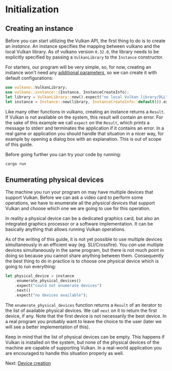 # Initialization

## Creating an instance

Before you can start utilizing the Vulkan API, the first thing to do is to create
an *instance*. An instance specifies the mapping between vulkano and the local Vulkan library.
As of vulkano version `0.32.0`, the library needs to be explicitly specified by passing a `VulkanLibrary`
to the  `Instance` constructor.

For starters, our program will be very simple, so, for now, creating an instance won't need any
[additional parameters](https://docs.rs/vulkano/0.31.0/vulkano/instance/struct.InstanceCreateInfo.html),
so we can create it with default configurations:

```rust
use vulkano::VulkanLibrary;
use vulkano::instance::{Instance, InstanceCreateInfo};
let library = VulkanLibrary::new().expect("no local Vulkan library/DLL");
let instance = Instance::new(library, InstanceCreateInfo::default()).expect("failed to create instance");
```

Like many other functions in vulkano, creating an instance returns a `Result`. If Vulkan is not
available on the system, this result will contain an error. For the sake of this example we call
`expect` on the `Result`, which prints a message to stderr and terminates the application if it
contains an error. In a real game or application you should handle that situation in a nicer way,
for example by opening a dialog box with an explanation. This is out of scope of this guide.

Before going further you can try your code by running:

```bash
cargo run
```

## Enumerating physical devices

The machine you run your program on may have multiple devices that support Vulkan. Before we can
ask a video card to perform some operations, we have to enumerate all the *physical device*s that
support Vulkan and choose which one we are going to use for this operation.

In reality a physical device can be a dedicated graphics card, but also an integrated graphics
processor or a software implementation. It can be basically anything that allows running Vulkan
operations.

As of the writing of this guide, it is not yet possible to use multiple devices simultaneously
in an efficient way (eg. SLI/Crossfire). You *can* use multiple devices simultaneously in the same
program, but there is not much point in doing so because you cannot share anything between them.
Consequently the best thing to do in practice is to choose one physical device which is going to run
everything:

```rust
let physical_device = instance
    .enumerate_physical_devices()
    .expect("could not enumerate devices")
    .next()
    .expect("no devices available");
```

The `enumerate_physical_devices` function returns a `Result` of an iterator to the list of available physical devices.
We call `next` on it to return the first device, if any. Note that the first device is not
necessarily the best device. In a real program you probably want to leave the choice to the user
(later we will see a better implementation of this).

Keep in mind that the list of physical devices can be empty. This happens if Vulkan is installed
on the system, but none of the physical devices of the machine are capable of supporting Vulkan. In
a real-world application you are encouraged to handle this situation properly as well.

Next: [Device creation](/guide/device-creation)
